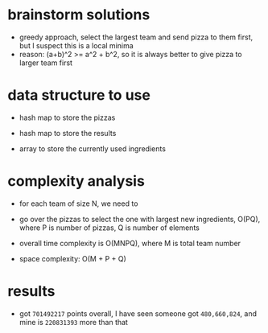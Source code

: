 # brainstorm solutions 

- greedy approach, select the largest team and send pizza to them first, but I suspect this is a local minima
- reason: (a+b)^2 >= a^2 + b^2, so it is always better to give pizza to larger team first 

# data structure to use 

- hash map to store the pizzas 
- hash map to store the results 

- array to store the currently used ingredients

# complexity analysis 

- for each team of size N, we need to 
- go over the pizzas to select the one with largest new ingredients, O(PQ), where P is number of pizzas, Q is number of elements 

- overall time complexity is O(MNPQ), where M is total team number 

- space complexity: O(M + P + Q) 

# results 

- got `701492217` points overall, I have seen someone got `480,660,824`, and mine is `220831393` more than that
